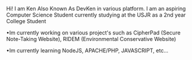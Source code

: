 Hi! I am Ken Also Known As DevKen in various platform. I am an aspiring Computer Science Student currently studying at the USJR as a 2nd year College Student


•Im currently working on various project's such as CipherPad (Secure Note-Taking Website), RIDEM (Environmental Conservative Website)


•Im currently learning NodeJS, APACHE/PHP, JAVASCRIPT, etc...
